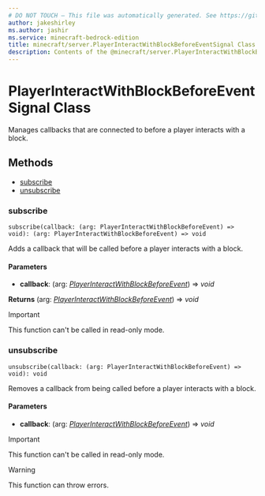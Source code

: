 ```yaml
---
# DO NOT TOUCH — This file was automatically generated. See https://github.com/mojang/minecraftapidocsgenerator to modify descriptions, examples, etc.
author: jakeshirley
ms.author: jashir
ms.service: minecraft-bedrock-edition
title: minecraft/server.PlayerInteractWithBlockBeforeEventSignal Class
description: Contents of the @minecraft/server.PlayerInteractWithBlockBeforeEventSignal class.
---
```

# PlayerInteractWithBlockBeforeEventSignal Class

Manages callbacks that are connected to before a player interacts with a block.

## Methods
- [subscribe](#subscribe)
- [unsubscribe](#unsubscribe)

### **subscribe**
`
subscribe(callback: (arg: PlayerInteractWithBlockBeforeEvent) => void): (arg: PlayerInteractWithBlockBeforeEvent) => void
`

Adds a callback that will be called before a player interacts with a block.

#### **Parameters**
- **callback**: (arg: [*PlayerInteractWithBlockBeforeEvent*](PlayerInteractWithBlockBeforeEvent.md)) => *void*

**Returns** (arg: [*PlayerInteractWithBlockBeforeEvent*](PlayerInteractWithBlockBeforeEvent.md)) => *void*

> [!IMPORTANT]
> This function can't be called in read-only mode.

### **unsubscribe**
`
unsubscribe(callback: (arg: PlayerInteractWithBlockBeforeEvent) => void): void
`

Removes a callback from being called before a player interacts with a block.

#### **Parameters**
- **callback**: (arg: [*PlayerInteractWithBlockBeforeEvent*](PlayerInteractWithBlockBeforeEvent.md)) => *void*

> [!IMPORTANT]
> This function can't be called in read-only mode.

> [!WARNING]
> This function can throw errors.
